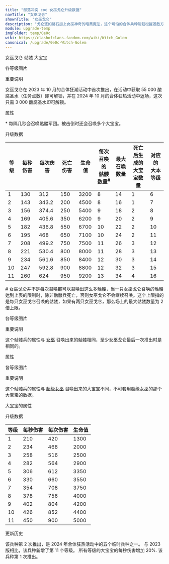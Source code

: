 ```yaml
---
title: "部落冲突 coc 女巫戈仑升级数据"
navTitle: "女巫戈仑"
shownTitle: "女巫戈仑"
description: "戈仑坚如磐石加上女巫神奇的暗黑魔法，这个可怕的合体兵种能轻松摧毁敌方防御！"
module: upgrade-temp
imgFolder: temp/0e0c
wiki: https://clashofclans.fandom.com/wiki/Witch_Golem
canonical: /upgrade/0e0c-Witch-Golem
---
```


<SwitchTabs contentClass="cp-unit-items" :stickyTabs="true" :pageTabs="true">
    <SwitchTab tabId="cp-unit-item-0" :activeTab="true">女巫戈仑</SwitchTab>
    <SwitchTab tabId="cp-unit-item-1">骷髅</SwitchTab>
    <SwitchTab tabId="cp-unit-item-2">大宝宝</SwitchTab>
</SwitchTabs>

<!-- ↓↓↓ 女巫戈仑 ↓↓↓ -->
<SwitchTabGroup id="cp-unit-item-0" class="cp-unit-items">
<UnitInfo :folder="$frontmatter.imgFolder" imgSrc="Witch_Golem_info.png" imgAlt="女巫戈仑"
    description="戈仑坚如磐石加上女巫神奇的暗黑魔法，这个可怕的合体兵种能轻松摧毁敌方防御！" />

<SmallTitle>各等级图片</SmallTitle>

<Panel>
    <UnitImgGroup :folder="$frontmatter.imgFolder">
        <UnitImg imgTitle="所有等级" imgSrc="Witch_Golem1.png" />
    </UnitImgGroup>
</Panel>

<SmallTitle>重要说明</SmallTitle>

女巫戈仑在 2023 年 10 月的合体狂潮活动中首次推出，在活动中获取 55 000 酸腐圣水（任务点数）即可解锁，并在 2024 年 10 月的合体狂热活动中返场，这次只需 3 000 酸腐圣水即可解锁。

<SmallTitle>属性</SmallTitle>

<UnitProperties>
    <UnitProperty pKey="部队类型" pValue="地面近战单位" />
    <UnitProperty pKey="攻击偏好" pValue="防御建筑 (偏好类型 1)" :isDefensePreferredTroop="true" />
    <UnitProperty pKey="伤害类型" pValue="范围伤害" />
    <UnitProperty pKey="伤害半径" pValue="0.3 格" />
    <UnitProperty pKey="攻击的目标" pValue="仅地面目标" />
    <UnitProperty pKey="占据人口" pValue="41" />
    <UnitProperty pKey="移动速度" pValue="1.5 格/秒" />
    <UnitProperty pKey="攻击速度" pValue="2.4 秒/次" />
    <UnitProperty pKey="攻击距离" pValue="1 格" />
    <UnitProperty pKey="所需训练营等级" pValue="1" />
    <UnitProperty pKey="所需大本等级" pValue="6" />    
    <UnitProperty pKey="特殊技能" pValue="骷髅灾难<sup>*</sup>" />
    <UnitProperty pKey="召唤骷髅的冷却时间" pValue="7 秒" />
    <UnitProperty pKey="训练时间" pValue="300" trainingSystem="2022" />
</UnitProperties>

\* 每隔几秒会召唤骷髅军团。被击倒时还会召唤多个大宝宝。

<SmallTitle>升级数据</SmallTitle>

<UnitTable>

| 等级 | 每秒伤害 | 每次伤害 | 死亡伤害 | 生命值 |每次召唤的<br>骷髅数量<sup>#</sup>|最大<br>召唤数量|死亡后生成的<br>大宝宝数量|对应的<br>大本等级|
| ---- |  ----   |  ----   |   ---   |  ----  |              ---               |      ---      |           ---          |      ----       |
|   1  |   130   |  312    |   150   |  3200  |                8               |       14      |            1           |        6        |
|   2  |   143   |  343.2  |   200   |  4500  |                8               |       16      |            1           |        7        |
|   3  |   156   |  374.4  |   250   |  5400  |                9               |       18      |            2           |        8        |
|   4  |   169   |  405.6  |   350   |  6200  |                9               |       20      |            2           |        9        |
|   5  |   182   |  436.8  |   550   |  6700  |               10               |       22      |            2           |       10        |
|   6  |   195   |  468    |   650   |  7100  |               10               |       24      |            2           |       11        |
|   7  |   208   |  499.2  |   750   |  7500  |               11               |       26      |            3           |       12        |
|   8  |   221   |  530.4  |   800   |  8000  |               11               |       28      |            3           |       13        |
|   9  |   234   |  561.6  |   850   |  8400  |               12               |       30      |            3           |       14        |
|  10  |   247   |  592.8  |   900   |  8800  |               12               |       32      |            3           |       15        |
|  11  |   260   |  624    |   950   |  9200  |               13               |       34      |            4           |       16        |
</UnitTable>

\# 女巫戈仑并不是每次召唤都可以召唤出这么多骷髅，当一只女巫戈仑召唤的骷髅达到上表的限制时，除非骷髅兵死亡，否则女巫戈仑不会继续召唤。这个上限指的是每只女巫戈仑召唤的骷髅，如果有两只女巫戈仑，那么场上的最大骷髅数量为 2 倍上限。
</SwitchTabGroup>

<!-- ↓↓↓ 骷髅 ↓↓↓ -->
<SwitchTabGroup id="cp-unit-item-1" class="cp-unit-items">
<UnitInfo :folder="$frontmatter.imgFolder" imgSrc="Skeleton_Witch_Golem_info.png" imgAlt="女巫戈仑召唤的骷髅"
    description="这个不死生物本身并不可怕，但它从不单独作战，因为女巫戈仑可以召唤无数骷髅兵来对付敌人！" />

<SmallTitle>各等级图片</SmallTitle>

<Panel>
    <UnitImgGroup :folder="$frontmatter.imgFolder">
        <UnitImg imgTitle="所有等级" imgSrc="Skeleton1.png" />
    </UnitImgGroup>
</Panel>

<SmallTitle>重要说明</SmallTitle>

这个骷髅兵的属性与 [女巫](/upgrade/0084-Witch) 召唤出来的骷髅相同，至少女巫戈仑最后一次推出时是相同的。

<SmallTitle>属性</SmallTitle>

<UnitProperties>
    <UnitProperty pKey="部队类型" pValue="地面近战单位" />
    <UnitProperty pKey="攻击偏好" pValue="无" />
    <UnitProperty pKey="伤害类型" pValue="单体伤害" />
    <UnitProperty pKey="攻击的目标" pValue="仅地面目标" />
    <UnitProperty pKey="移动速度" pValue="3 格/秒" />
    <UnitProperty pKey="攻击速度" pValue="1 秒/次" />
    <UnitProperty pKey="攻击距离" pValue="0.4 格" />
    <UnitProperty pKey="每秒伤害" pValue="25" />
    <UnitProperty pKey="每次伤害" pValue="25" />
    <UnitProperty pKey="生命值" pValue="30" />
</UnitProperties>
</SwitchTabGroup>

<!-- ↓↓↓ 大宝宝 ↓↓↓ -->
<SwitchTabGroup id="cp-unit-item-2" class="cp-unit-items">
<UnitInfo :folder="$frontmatter.imgFolder" imgSrc="Big_Boy_Witch_Golem.png" imgAlt="女巫戈仑召唤的大宝宝"
    description="每天一桶奶，养成大骷髅。大宝宝绝对是史上最大的骷髅兵，但别看他样子吓人，其实他还是个离不开妈妈的宝宝。" />

<SmallTitle>各等级图片</SmallTitle>

<Panel>
    <UnitImgGroup :folder="$frontmatter.imgFolder">
        <UnitImg imgTitle="所有等级" imgSrc="Big_Boy.png" />
    </UnitImgGroup>
</Panel>

<SmallTitle>重要说明</SmallTitle>

这个骷髅兵的属性与 [超级女巫](/upgrade/0605-Super-Witch) 召唤出来的大宝宝不同，不可套用超级女巫的那个大宝宝的数据。

<SmallTitle>大宝宝的属性</SmallTitle>

<UnitProperties>
    <UnitProperty pKey="部队类型" pValue="地面近战单位" />
    <UnitProperty pKey="攻击偏好" pValue="无" />
    <UnitProperty pKey="伤害类型" pValue="单体伤害" />
    <UnitProperty pKey="攻击的目标" pValue="地面和空中目标" />
    <UnitProperty pKey="移动速度" pValue="1.5 格/秒" />
    <UnitProperty pKey="攻击速度" pValue="2 秒/次" />
    <UnitProperty pKey="攻击距离" pValue="1 格" />
</UnitProperties>

<SmallTitle>升级数据</SmallTitle>

<UnitTable>

| 等级 | 每秒伤害 | 每次伤害 | 生命值 |
| ---- |  ----   |  ----   |  ----  |
|   1  |   210   |   420   |  1300  |
|   2  |   234   |   468   |  2000  |
|   3  |   258   |   516   |  2500  |
|   4  |   282   |   564   |  2900  |
|   5  |   306   |   612   |  3350  |
|   6  |   330   |   660   |  3550  |
|   7  |   354   |   708   |  3750  |
|   8  |   378   |   756   |  4000  |
|   9  |   402   |   804   |  4200  |
|  10  |   426   |   852   |  4400  |
|  11  |   450   |   900   |  5000  |
</UnitTable>
</SwitchTabGroup>

<SmallTitle>更新历史</SmallTitle>

<Timeline>
    <TimelineItem date="2024/10/11">
        <TimelineRow>该兵种第 2 次推出，是 2024 年合体狂热活动中的五个临时兵种之一。</TimelineRow>
        <TimelineRow>与 2023 版相比，该兵种新增了第 11 个等级。</TimelineRow>
    </TimelineItem>
    <TimelineItem date="2023/10/20">
        <TimelineRow>所有等级的大宝宝的每秒伤害增加 20%.</TimelineRow>
    </TimelineItem>
    <TimelineItem date="2023/10/13">
        <TimelineRow>该兵种第 1 次推出。</TimelineRow>
    </TimelineItem>
    <TimelineItem :historyBottom="true" />
</Timeline>